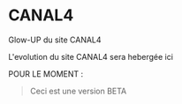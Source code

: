 # CANAL4
Glow-UP du site CANAL4

L'evolution du site CANAL4 sera hebergée ici 

POUR LE MOMENT : 
> Ceci est une version BETA 
